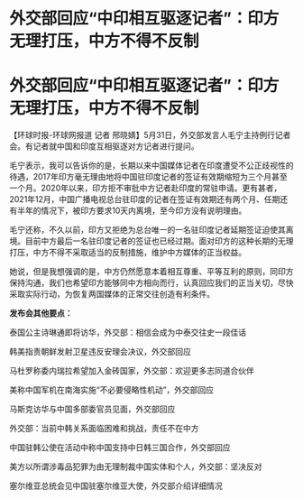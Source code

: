 # 外交部回应“中印相互驱逐记者”：印方无理打压，中方不得不反制

# 外交部回应“中印相互驱逐记者”：印方无理打压，中方不得不反制

【环球时报-环球网报道 记者 邢晓婧】5月31日，外交部发言人毛宁主持例行记者会。有记者就中国和印度互相驱逐对方记者进行提问。

毛宁表示，我可以告诉你的是，长期以来中国媒体记者在印度遭受不公正歧视性的待遇，2017年印方毫无理由地将中国驻印度记者的签证有效期缩短为三个月甚至一个月。2020年以来，印方拒不审批中方记者赴印度的常驻申请。更有甚者，2021年12月，中国广播电视总台驻印度的记者在签证有效期还有两个月、任期还有半年的情况下，被印方要求10天内离境，至今印方没有说明理由。

毛宁还称，不久以前，印方又拒绝为总台唯一的一名驻印度记者延期签证迫使其离境。目前中方最后一名驻印度记者的签证也已经过期。面对印方的这种长期的无理打压，中方不得不采取适当的反制措施，维护中方媒体的正当权益。

她说，但是我想强调的是，中方仍然愿意本着相互尊重、平等互利的原则，同印方保持沟通，我们也希望印方能够同中方相向而行，认真回应我们的正当关切，尽快采取实际行动，为恢复两国媒体的正常交往创造有利条件。

**发布会其他要点：**

泰国公主诗琳通即将访华，外交部：相信会成为中泰交往史一段佳话

韩美指责朝鲜发射卫星违反安理会决议，外交部回应

马杜罗称委内瑞拉希望加入金砖国家，外交部：欢迎更多志同道合伙伴

美称中国军机在南海实施“不必要侵略性机动”，外交部回应

马斯克访华与中国多部委官员见面，外交部回应

外交部：当前中韩关系面临困难和挑战，责任不在中方

中国驻韩公使在活动中称中国支持中日韩三国合作，外交部回应

美方以所谓涉毒品犯罪为由无理制裁中国实体和个人，外交部：坚决反对

塞尔维亚总统会见中国驻塞尔维亚大使，外交部介绍详细情况


